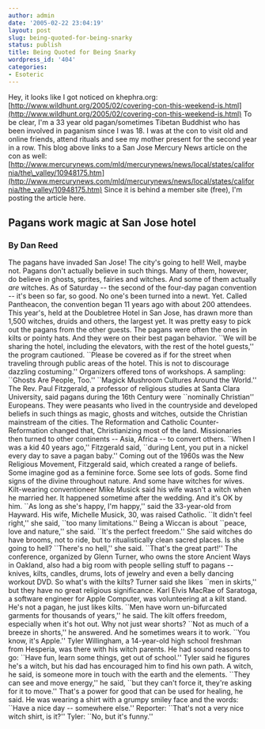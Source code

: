 ```yaml
---
author: admin
date: '2005-02-22 23:04:19'
layout: post
slug: being-quoted-for-being-snarky
status: publish
title: Being Quoted for Being Snarky
wordpress_id: '404'
categories:
- Esoteric
---
```


Hey, it looks like I got noticed on khephra.org:
[http://www.wildhunt.org/2005/02/covering-con-this-weekend-is.html](http://www.wildhunt.org/2005/02/covering-con-this-weekend-is.html)
To be clear, I'm a 33 year old pagan/sometimes Tibetan Buddhist who has
been involved in paganism since I was 18. I was at the con to visit old
and online friends, attend rituals and see my mother present for the
second year in a row. This blog above links to a San Jose Mercury News
article on the con as well:
[http://www.mercurynews.com/mld/mercurynews/news/local/states/california/the\_valley/10948175.htm](http://www.mercurynews.com/mld/mercurynews/news/local/states/california/the_valley/10948175.htm)
Since it is behind a member site (free), I'm posting the article here.

## Pagans work magic at San Jose hotel

### By Dan Reed

The pagans have invaded San Jose! The city's going to hell! Well, maybe
not. Pagans don't actually believe in such things. Many of them,
however, do believe in ghosts, sprites, fairies and witches. And some of
them actually *are* witches. As of Saturday -- the second of the
four-day pagan convention -- it's been so far, so good. No one's been
turned into a newt. Yet. Called Pantheacon, the convention began 11
years ago with about 200 attendees. This year's, held at the Doubletree
Hotel in San Jose, has drawn more than 1,500 witches, druids and others,
the largest yet. It was pretty easy to pick out the pagans from the
other guests. The pagans were often the ones in kilts or pointy hats.
And they were on their best pagan behavior. \`\`We will be sharing the
hotel, including the elevators, with the rest of the hotel guests,'' the
program cautioned. \`\`Please be covered as if for the street when
traveling through public areas of the hotel. This is not to discourage
dazzling costuming.'' Organizers offered tons of workshops. A sampling:
\`\`Ghosts Are People, Too.'' \`\`Magick Mushroom Cultures Around the
World.'' The Rev. Paul Fitzgerald, a professor of religious studies at
Santa Clara University, said pagans during the 16th Century were
\`\`nominally Christian'' Europeans. They were peasants who lived in the
countryside and developed beliefs in such things as magic, ghosts and
witches, outside the Christian mainstream of the cities. The Reformation
and Catholic Counter-Reformation changed that, Christianizing most of
the land. Missionaries then turned to other continents -- Asia, Africa
-- to convert others. \`\`When I was a kid 40 years ago,'' Fitzgerald
said, \`\`during Lent, you put in a nickel every day to save a pagan
baby.'' Coming out of the 1960s was the New Religious Movement,
Fitzgerald said, which created a range of beliefs. Some imagine god as a
feminine force. Some see lots of gods. Some find signs of the divine
throughout nature. And some have witches for wives. Kilt-wearing
conventioneer Mike Musick said his wife wasn't a witch when he married
her. It happened sometime after the wedding. And it's OK by him. \`\`As
long as she's happy, I'm happy,'' said the 33-year-old from Hayward. His
wife, Michelle Musick, 30, was raised Catholic. \`\`It didn't feel
right,'' she said, \`\`too many limitations.'' Being a Wiccan is about
\`\`peace, love and nature,'' she said. \`\`It's the perfect freedom.''
She said witches do have brooms, not to ride, but to ritualistically
clean sacred places. Is she going to hell? \`\`There's no hell,'' she
said. \`\`That's the great part!'' The conference, organized by Glenn
Turner, who owns the store Ancient Ways in Oakland, also had a big room
with people selling stuff to pagans -- knives, kilts, candles, drums,
lots of jewelry and even a belly dancing workout DVD. So what's with the
kilts? Turner said she likes \`\`men in skirts,'' but they have no great
religious significance. Karl Elvis MacRae of Saratoga, a software
engineer for Apple Computer, was volunteering at a kilt stand. He's not
a pagan, he just likes kilts. \`\`Men have worn un-bifurcated garments
for thousands of years,'' he said. The kilt offers freedom, especially
when it's hot out. Why not just wear shorts? \`\`Not as much of a breeze
in shorts,'' he answered. And he sometimes wears it to work. \`\`You
know, it's Apple.'' Tyler Willingham, a 14-year-old high school freshman
from Hesperia, was there with his witch parents. He had sound reasons to
go: \`\`Have fun, learn some things, get out of school.'' Tyler said he
figures he's a witch, but his dad has encouraged him to find his own
path. A witch, he said, is someone more in touch with the earth and the
elements. \`\`They can see and move energy,'' he said, \`\`but they
can't force it, they're asking for it to move.'' That's a power for good
that can be used for healing, he said. He was wearing a shirt with a
grumpy smiley face and the words: \`\`Have a nice day -- somewhere
else.'' Reporter: \`\`That's not a very nice witch shirt, is it?''
Tyler: \`\`No, but it's funny.''
